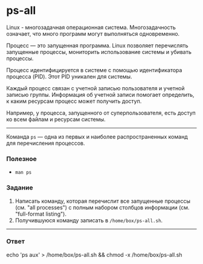 # ps-all

Linux - многозадачная операционная система. Многозадачность означает, что много программ могут выполняться одновременно.

Процесс — это запущенная программа. Linux позволяет перечислять запущенные процессы, мониторить использование системы и убивать процессы.

Процесс идентифицируется в системе с помощью идентификатора процесса (PID). Этот PID уникален для системы.

Каждый процесс связан с учетной записью пользователя и учетной записью группы. Информация об учетной записи помогает определить, к каким ресурсам процесс может получить доступ.

Например, у процесса, запущенного от суперпользователя, есть доступ ко всем файлам и ресурсам системы.

---

Команда `ps` — одна из первых и наиболее распространенных команд для перечисления процессов.

### Полезное

- `man ps`

### Задание

1. Написать команду, которая перечислит все запущенные процессы (см. "all processes") с полным набором столбцов информации (см. "full-format listing").
2. Получившуюся команду записать в `/home/box/ps-all.sh`.

---

### Ответ

echo 'ps aux' > /home/box/ps-all.sh && chmod -x /home/box/ps-all.sh

